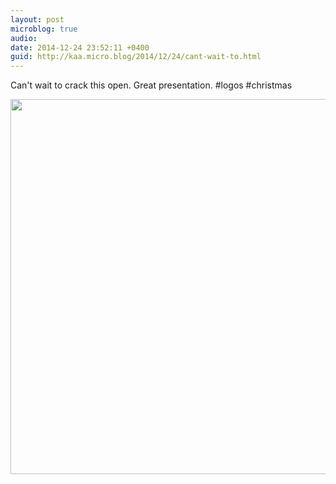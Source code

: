 ```yaml
---
layout: post
microblog: true
audio: 
date: 2014-12-24 23:52:11 +0400
guid: http://kaa.micro.blog/2014/12/24/cant-wait-to.html
---
```

Can't wait to crack this open. Great presentation. #logos #christmas

<img src="http://www.kaa.bz/uploads/2018/3b2f72c57b.jpg" width="600" height="600" />
